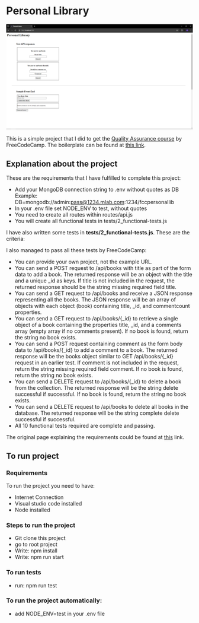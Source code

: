 # Personal Library

<img src='./readme/Capture.PNG' alt="Screenshot of the project">

This is a simple project that I did to get the [Quality Assurance course](https://www.freecodecamp.org/learn/quality-assurance) by FreeCodeCamp. The boilerplate can be found at [this link](https://github.com/freeCodeCamp/boilerplate-project-library).

## Explanation about the project

These are the requirements that I have fulfilled to complete this project:

- Add your MongoDB connection string to .env without quotes as DB Example: DB=mongodb://admin:pass@1234.mlab.com:1234/fccpersonallib
- In your .env file set NODE_ENV to test, without quotes
- You need to create all routes within routes/api.js
- You will create all functional tests in tests/2_functional-tests.js

I have also written some tests in **tests/2_functional-tests.js**. These are the criteria:

I also managed to pass all these tests by FreeCodeCamp:

- You can provide your own project, not the example URL.
- You can send a POST request to /api/books with title as part of the form data to add a book. The returned response will be an object with the title and a unique \_id as keys. If title is not included in the request, the returned response should be the string missing required field title.
- You can send a GET request to /api/books and receive a JSON response representing all the books. The JSON response will be an array of objects with each object (book) containing title, \_id, and commentcount properties.
- You can send a GET request to /api/books/{\_id} to retrieve a single object of a book containing the properties title, \_id, and a comments array (empty array if no comments present). If no book is found, return the string no book exists.
- You can send a POST request containing comment as the form body data to /api/books/{\_id} to add a comment to a book. The returned response will be the books object similar to GET /api/books/{\_id} request in an earlier test. If comment is not included in the request, return the string missing required field comment. If no book is found, return the string no book exists.
- You can send a DELETE request to /api/books/{\_id} to delete a book from the collection. The returned response will be the string delete successful if successful. If no book is found, return the string no book exists.
- You can send a DELETE request to /api/books to delete all books in the database. The returned response will be the string complete delete successful if successful.
- All 10 functional tests required are complete and passing.

The original page explaining the requirements could be found at [this](https://www.freecodecamp.org/learn/quality-assurance/quality-assurance-projects/personal-library) link.

## To run project

### Requirements

To run the project you need to have:

- Internet Connection
- Visual studio code installed
- Node installed

### Steps to run the project

- Git clone this project
- go to root project
- Write: npm install
- Write: npm run start

### To run tests

- run: npm run test

### To run the project automatically:

- add NODE_ENV=test in your .env file

